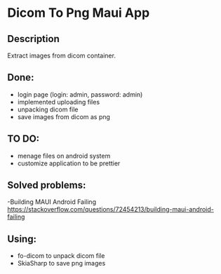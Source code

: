 # Dicom To Png Maui App
## Description

Extract images from dicom container.

## Done:
- login page (login: admin, password: admin)
- implemented uploading files
- unpacking dicom file
- save images from dicom as png

## TO DO:
- menage files on android system  
- customize application to be prettier  

## Solved problems:
-Building MAUI Android Failing https://stackoverflow.com/questions/72454213/building-maui-android-failing  


## Using:
- fo-dicom to unpack dicom file
- SkiaSharp to save png images




